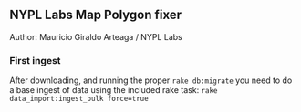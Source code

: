 ## NYPL Labs Map Polygon fixer

Author: Mauricio Giraldo Arteaga / NYPL Labs

### First ingest

After downloading, and running the proper `rake db:migrate` you need to do a base ingest of data using the included rake task: `rake data_import:ingest_bulk force=true`